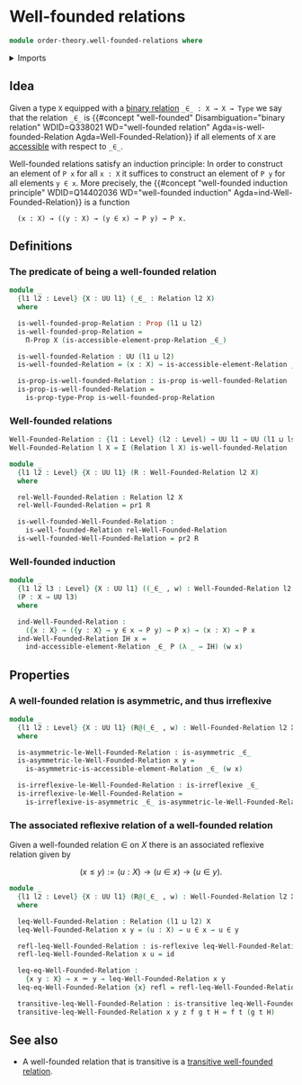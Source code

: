 # Well-founded relations

```agda
module order-theory.well-founded-relations where
```

<details><summary>Imports</summary>

```agda
open import foundation.binary-relations
open import foundation.dependent-pair-types
open import foundation.function-types
open import foundation.identity-types
open import foundation.propositions
open import foundation.universe-levels

open import order-theory.accessible-elements-relations
open import order-theory.preorders
```

</details>

## Idea

Given a type `X` equipped with a
[binary relation](foundation.binary-relations.md) `_∈_ : X → X → Type` we say
that the relation `_∈_` is
{{#concept "well-founded" Disambiguation="binary relation" WDID=Q338021 WD="well-founded relation" Agda=is-well-founded-Relation Agda=Well-Founded-Relation}}
if all elements of `X` are
[accessible](order-theory.accessible-elements-relations.md) with respect to
`_∈_`.

Well-founded relations satisfy an induction principle: In order to construct an
element of `P x` for all `x : X` it suffices to construct an element of `P y`
for all elements `y ∈ x`. More precisely, the
{{#concept "well-founded induction principle" WDID=Q14402036 WD="well-founded induction" Agda=ind-Well-Founded-Relation}}
is a function

```text
  (x : X) → ((y : X) → (y ∈ x) → P y) → P x.
```

## Definitions

### The predicate of being a well-founded relation

```agda
module _
  {l1 l2 : Level} {X : UU l1} (_∈_ : Relation l2 X)
  where

  is-well-founded-prop-Relation : Prop (l1 ⊔ l2)
  is-well-founded-prop-Relation =
    Π-Prop X (is-accessible-element-prop-Relation _∈_)

  is-well-founded-Relation : UU (l1 ⊔ l2)
  is-well-founded-Relation = (x : X) → is-accessible-element-Relation _∈_ x

  is-prop-is-well-founded-Relation : is-prop is-well-founded-Relation
  is-prop-is-well-founded-Relation =
    is-prop-type-Prop is-well-founded-prop-Relation
```

### Well-founded relations

```agda
Well-Founded-Relation : {l1 : Level} (l2 : Level) → UU l1 → UU (l1 ⊔ lsuc l2)
Well-Founded-Relation l X = Σ (Relation l X) is-well-founded-Relation

module _
  {l1 l2 : Level} {X : UU l1} (R : Well-Founded-Relation l2 X)
  where

  rel-Well-Founded-Relation : Relation l2 X
  rel-Well-Founded-Relation = pr1 R

  is-well-founded-Well-Founded-Relation :
    is-well-founded-Relation rel-Well-Founded-Relation
  is-well-founded-Well-Founded-Relation = pr2 R
```

### Well-founded induction

```agda
module _
  {l1 l2 l3 : Level} {X : UU l1} ((_∈_ , w) : Well-Founded-Relation l2 X)
  (P : X → UU l3)
  where

  ind-Well-Founded-Relation :
    ({x : X} → ({y : X} → y ∈ x → P y) → P x) → (x : X) → P x
  ind-Well-Founded-Relation IH x =
    ind-accessible-element-Relation _∈_ P (λ _ → IH) (w x)
```

## Properties

### A well-founded relation is asymmetric, and thus irreflexive

```agda
module _
  {l1 l2 : Level} {X : UU l1} (R@(_∈_ , w) : Well-Founded-Relation l2 X)
  where

  is-asymmetric-le-Well-Founded-Relation : is-asymmetric _∈_
  is-asymmetric-le-Well-Founded-Relation x y =
    is-asymmetric-is-accessible-element-Relation _∈_ (w x)

  is-irreflexive-le-Well-Founded-Relation : is-irreflexive _∈_
  is-irreflexive-le-Well-Founded-Relation =
    is-irreflexive-is-asymmetric _∈_ is-asymmetric-le-Well-Founded-Relation
```

### The associated reflexive relation of a well-founded relation

Given a well-founded relation $∈$ on $X$ there is an associated reflexive
relation given by

$$
  (x ≤ y) := (u : X) → (u ∈ x) → (u ∈ y).
$$

```agda
module _
  {l1 l2 : Level} {X : UU l1} (R@(_∈_ , w) : Well-Founded-Relation l2 X)
  where

  leq-Well-Founded-Relation : Relation (l1 ⊔ l2) X
  leq-Well-Founded-Relation x y = (u : X) → u ∈ x → u ∈ y

  refl-leq-Well-Founded-Relation : is-reflexive leq-Well-Founded-Relation
  refl-leq-Well-Founded-Relation x u = id

  leq-eq-Well-Founded-Relation :
    {x y : X} → x ＝ y → leq-Well-Founded-Relation x y
  leq-eq-Well-Founded-Relation {x} refl = refl-leq-Well-Founded-Relation x

  transitive-leq-Well-Founded-Relation : is-transitive leq-Well-Founded-Relation
  transitive-leq-Well-Founded-Relation x y z f g t H = f t (g t H)
```

## See also

- A well-founded relation that is transitive is a
  [transitive well-founded relation](order-theory.transitive-well-founded-relations.md).

